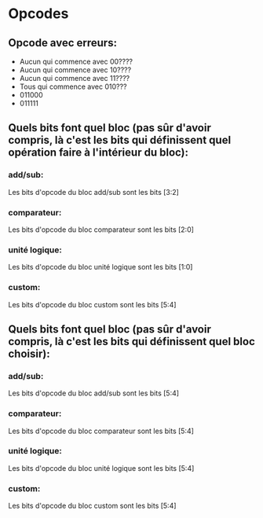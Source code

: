 # Opcodes
## Opcode avec erreurs:
- Aucun qui commence avec 00????
- Aucun qui commence avec 10????
- Aucun qui commence avec 11????
- Tous qui commence avec  010???
- 011000
- 011111

## Quels bits font quel bloc (pas sûr d'avoir compris, là c'est les bits qui définissent quel opération faire à l'intérieur du bloc):
### add/sub:
Les bits d'opcode du bloc add/sub sont les bits [3:2]

### comparateur:
Les bits d'opcode du bloc comparateur sont les bits [2:0]

### unité logique:
Les bits d'opcode du bloc unité logique sont les bits [1:0]

### custom:
Les bits d'opcode du bloc custom sont les bits [5:4]



## Quels bits font quel bloc (pas sûr d'avoir compris, là c'est les bits qui définissent quel bloc choisir):
### add/sub:
Les bits d'opcode du bloc add/sub sont les bits [5:4]

### comparateur:
Les bits d'opcode du bloc comparateur sont les bits [5:4]

### unité logique:
Les bits d'opcode du bloc unité logique sont les bits [5:4]

### custom:
Les bits d'opcode du bloc custom sont les bits [5:4]
